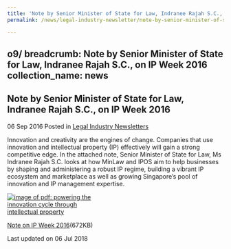```yaml
---
title: 'Note by Senior Minister of State for Law, Indranee Rajah S.C., on IP Week 2016'
permalink: /news/legal-industry-newsletter/note-by-senior-minister-of-state-for-law--indranee-rajah-s-c/

---
```

o9/
breadcrumb: Note by Senior Minister of State for Law, Indranee Rajah S.C., on IP Week 2016
collection_name: news
---

<style>
  .image {width: 200px;}
  .image img {max-width: 100%;}
</style>

Note by Senior Minister of State for Law, Indranee Rajah S.C., on IP Week 2016
---

06 Sep 2016 Posted in [Legal Industry Newsletters](/news/legal-industry-newsletters/)

Innovation and creativity are the engines of change. Companies that use innovation and intellectual property (IP) effectively will gain a strong competitive edge. In the attached note, Senior Minister of State for Law, Ms Indranee Rajah S.C. looks at how MinLaw and IPOS aim to help businesses by shaping and administering a robust IP regime, building a vibrant IP ecosystem and marketplace as well as growing Singapore’s pool of innovation and IP management expertise.  

<div class="image">
  <a href="/files/NoteonIPWeek.pdf"><img src="/images/1530861299630.jpg" alt="image of pdf: powering the innovation cycle through intellectual property"></a>
</div>

<a href="/files/NoteonIPWeek.pdf">Note on IP Week 2016</a>(672KB)

<p class="right-side-updated">Last updated on 06 Jul 2018</p>
